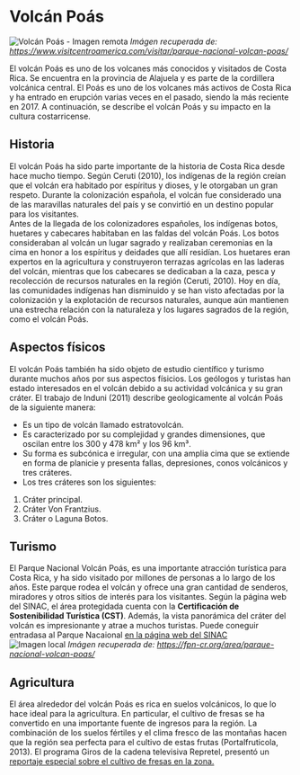 # Volcán Poás
![Volcán Poás - Imagen remota](https://www.visitcentroamerica.com/wp-content/uploads/2021/10/volcan-poas-costa-rica-2.jpg) *Imágen recuperada de: https://www.visitcentroamerica.com/visitar/parque-nacional-volcan-poas/*	

El volcán Poás es uno de los volcanes más conocidos y visitados de Costa Rica. Se encuentra en la provincia de Alajuela y es parte de la cordillera volcánica central. El Poás es uno de los volcanes más activos de Costa Rica y ha entrado en erupción varias veces en el pasado, siendo la más reciente en 2017. A continuación, se describe el volcán Poás y su impacto en la cultura costarricense.

## Historia

El volcán Poás ha sido parte importante de la historia de Costa Rica desde hace mucho tiempo. Según Ceruti (2010), los indígenas de la región creían que el volcán era habitado por espíritus y dioses, y le otorgaban un gran respeto. Durante la colonización española, el volcán fue considerado una de las maravillas naturales del país y se convirtió en un destino popular para los visitantes. <br>
Antes de la llegada de los colonizadores españoles, los indígenas botos, huetares y cabecares habitaban en las faldas del volcán Poás. Los botos consideraban al volcán un lugar sagrado y realizaban ceremonias en la cima en honor a los espíritus y deidades que allí residían. Los huetares eran expertos en la agricultura y construyeron terrazas agrícolas en las laderas del volcán, mientras que los cabecares se dedicaban a la caza, pesca y recolección de recursos naturales en la región (Ceruti, 2010). Hoy en día, las comunidades indígenas han disminuido y se han visto afectadas por la colonización y la explotación de recursos naturales, aunque aún mantienen una estrecha relación con la naturaleza y los lugares sagrados de la región, como el volcán Poás.

## Aspectos físicos
El volcán Poás también ha sido objeto de estudio científico y turismo durante muchos años por sus aspectos físicios. Los geólogos y turistas han estado interesados en el volcán debido a su actividad volcánica y su gran cráter. El trabajo de Induni (2011) describe geologicamente al volcán Poás de la siguiente manera:
- Es un tipo de volcán llamado estratovolcán.
- Es caracterizado por su complejidad y grandes dimensiones, que oscilan entre los 300 y 478 km² y los 96 km³. 
- Su forma es subcónica e irregular, con una amplia cima que se extiende en forma de planicie y presenta fallas, depresiones, conos volcánicos y tres cráteres. 
- Los tres cráteres son los siguientes:
1. Cráter principal.
2. Cráter Von Frantzius.
3. Cráter o Laguna Botos.

## Turismo

El Parque Nacional Volcán Poás, es una importante atracción turística para Costa Rica, y ha sido visitado por millones de personas a lo largo de los años. Este parque rodea el volcán y ofrece una gran cantidad de senderos, miradores y otros sitios de interés para los visitantes. Según la página web del SINAC, el área protegidada cuenta con la **Certificación de Sostenibilidad Turística (CST)**. Además, la vista panorámica del cráter del volcán es impresionante y atrae a muchos turistas. Puede coneguir entradasa al Parque Nacaional [en la página web del SINAC](https://www.sinac.go.cr/ES/ac/accvc/pnvp/Paginas/default.aspx)	
![Imagen local](img/crater.jpg) *Imágen recuperada de: https://fpn-cr.org/area/parque-nacional-volcan-poas/*
## Agricultura
El área alrededor del volcán Poás es rica en suelos volcánicos, lo que lo hace ideal para la agricultura. En particular, el cultivo de fresas se ha convertido en una importante fuente de ingresos para la región. La combinación de los suelos fértiles y el clima fresco de las montañas hacen que la región sea perfecta para el cultivo de estas frutas (Portalfruticola, 2013).
El programa Giros de la cadena televisiva Repretel, presentó un [reportaje especial sobre el cultivo de fresas en la zona.](https://www.youtube.com/watch?v=0SXuLWbFxbk)

